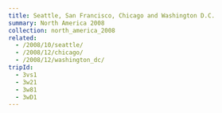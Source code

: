 ```yaml
---
title: Seattle, San Francisco, Chicago and Washington D.C.
summary: North America 2008
collection: north_america_2008
related:
  - /2008/10/seattle/
  - /2008/12/chicago/
  - /2008/12/washington_dc/
tripId:
  - 3vs1
  - 3w21
  - 3w81
  - 3wD1
---
```


